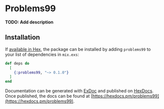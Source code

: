# Problems99

**TODO: Add description**

## Installation

If [available in Hex](https://hex.pm/docs/publish), the package can be installed
by adding `problems99` to your list of dependencies in `mix.exs`:

```elixir
def deps do
  [
    {:problems99, "~> 0.1.0"}
  ]
end
```

Documentation can be generated with [ExDoc](https://github.com/elixir-lang/ex_doc)
and published on [HexDocs](https://hexdocs.pm). Once published, the docs can
be found at [https://hexdocs.pm/problems99](https://hexdocs.pm/problems99).

